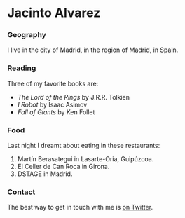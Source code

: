 # Jacinto Alvarez

### Geography

I live in the city of Madrid, in the region of Madrid, in Spain.

### Reading

Three of my favorite books are:

- *The Lord of the Rings* by J.R.R. Tolkien 
- *I Robot* by Isaac Asimov
- *Fall of Giants* by Ken Follet

### Food

Last night I dreamt about eating in these restaurants:

1. Martín Berasategui in Lasarte-Oria, Guipúzcoa.
2. El Celler de Can Roca in Girona.
3. DSTAGE in Madrid.

### Contact

The best way to get in touch with me is [on Twitter](https://twitter.com/alvarez_jadvas).
